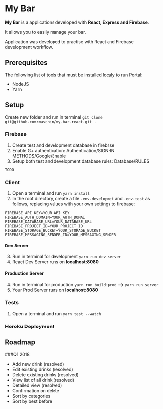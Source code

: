 # My Bar
**My Bar** is a applications developed with **React, Express and Firebase**. 

It allows you to easily manage your bar.

Application was developed to practise with React and Firebase development workflow.

## Prerequisites
The following list of tools that must be installed localy to run Portal:

* NodeJS
* Yarn

## Setup

Create new folder and run in terminal `git clone git@github.com:maschin/my-bar-react.git .`

### Firebase 
1. Create test and development database in firebase
2. Enable G+ authentication: Authentication/SIGN-IN METHODS/Google/Enable
3. Setup both test and development database rules: Database/RULES

```
TODO
```

### Client
1. Open a terminal and run `yarn install`
2. In the root directory, create a file `.env.developmet` and `.env.test` as follows, replacing values with your own settings to firebase:

```
FIREBASE_API_KEY=YOUR_API_KEY
FIREBASE_AUTH_DOMAIN=YOUR_AUTH_DOMAI
FIREBASE_DATABASE_URL=YOUR_DATABASE_URL
FIREBASE_PROJECT_ID=YOUR_PROJECT_ID
FIREBASE_STORAGE_BUCKET=YOUR_STORAGE_BUCKET
FIREBASE_MESSAGING_SENDER_ID=YOUR_MESSAGING_SENDER 
```
#### Dev Server
3. Run in terminal for development `yarn run dev-server`
4. React Dev Server runs on **localhost:8080**
#### Production Server  
4. Run in terminal for production `yarn run build:prod` **-->** `yarn run server`
4. Your Prod Server runs on **localhost:8080**

### Tests
1. Open a terminal and run `yarn test --watch`

### Heroku Deployment

## Roadmap
###Q1 2018
* Add new drink (resolved)
* Edit existing drinks (resolved)
* Delete existing drinks (resolved)
* View list of all drink (resolved)
* Detailed view (resolved)
* Confirmation on delete
* Sort by categories
* Sort by best before 